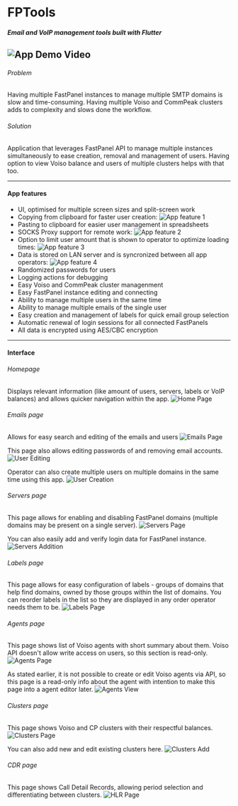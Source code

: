 # FPTools
##### Email and VoIP management tools built with Flutter
![App Demo Video](assets/app_demo.gif)
---
###### Problem
Having multiple FastPanel instances to manage multiple SMTP domains is slow and time-consuming. Having multiple Voiso and CommPeak clusters adds to complexity and slows done the workflow.
###### Solution
Application that leverages FastPanel API to manage multiple instances simultaneously to ease creation, removal and management of users. Having option to view Voiso balance and users of multiple clusters helps with that too.

---
#### App features
 - UI, optimised for multiple screen sizes and split-screen work
 - Copying from clipboard for faster user creation:
 ![App feature 1](assets/app_feature_clipboard.png)
 - Pasting to clipboard for easier user management in spreadsheets
 - SOCKS Proxy support for remote work:
 ![App feature 2](assets/app_feature_proxy.png)
 - Option to limit user amount that is shown to operator to optimize loading times:
 ![App feature 3](assets/app_feature_limit_users.png)
 - Data is stored on LAN server and is syncronized between all app operators:
 ![App feature 4](assets/app_feature_updates.png)
 - Randomized passwords for users
 - Logging actions for debugging
 - Easy Voiso and CommPeak cluster managenment
 - Easy FastPanel instance editing and connecting
 - Ability to manage multiple users in the same time
 - Ability to manage multiple emails of the single user
 - Easy creation and management of labels for quick email group selection
 - Automatic renewal of login sessions for all connected FastPanels
 - All data is encrypted using AES/CBC encryption

 ---
 #### Interface
 ###### Homepage
 Displays relevant information (like amount of users, servers, labels or VoIP balances) and allows quicker navigation within the app.
 ![Home Page](assets/app_section_home.png)
 
###### Emails page
Allows for easy search and editing of the emails and users
 ![Emails Page](assets/app_section_emails.png)
 
This page also allows editing passwords of and removing email accounts.
![User Editing](assets/app_section_emails_edit.png)

Operator can also create multiple users on multiple domains in the same time using this app.
![User Creation](assets/app_section_emails_create.png)

###### Servers page
This page allows for enabling and disabling FastPanel domains (multiple domains may be present on a single server).
 ![Servers Page](assets/app_section_servers.png)
 
You can also easily add and verify login data for FastPanel instance.
 ![Servers Addition](assets/app_section_servers_add.png)
 
###### Labels page 
This page allows for easy configuration of labels - groups of domains that help find domains, owned by those groups within the list of domains.
You can reorder labels in the list so they are displayed in any order operator needs them to be.
 ![Labels Page](assets/app_section_labels.png)

###### Agents page
This page shows list of Voiso agents with short summary about them. Voiso API doesn't allow write access on users, so this section is read-only.
 ![Agents Page](assets/app_section_agents.png)
 
As stated earlier, it is not possible to create or edit Voiso agents via API, so this page is a read-only info about the agent with intention to make this page into a agent editor later.
 ![Agents View](assets/app_section_agents_view.png)

###### Clusters page
This page shows Voiso and CP clusters with their respectful balances.
 ![Clusters Page](assets/app_section_clusters.png)
 
You can also add new and edit existing clusters here.
 ![Clusters Add](assets/app_section_clusters_add.png)


###### CDR page
This page shows Call Detail Records, allowing period selection and differentiating between clusters.
 ![HLR Page](assets/app_section_cdr.png)
